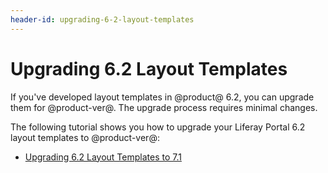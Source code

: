 ```yaml
---
header-id: upgrading-6-2-layout-templates
---
```


# Upgrading 6.2 Layout Templates

If you've developed layout templates in @product@ 6.2, you can upgrade them for
@product-ver@. The upgrade process requires minimal changes. 

The following tutorial shows you how to upgrade your Liferay Portal 6.2 layout 
templates to @product-ver@:

- [Upgrading 6.2 Layout Templates to 7.1](/docs/7-1/tutorials/-/knowledge_base/t/upgrading-6-2-layout-templates-to-7-1)
